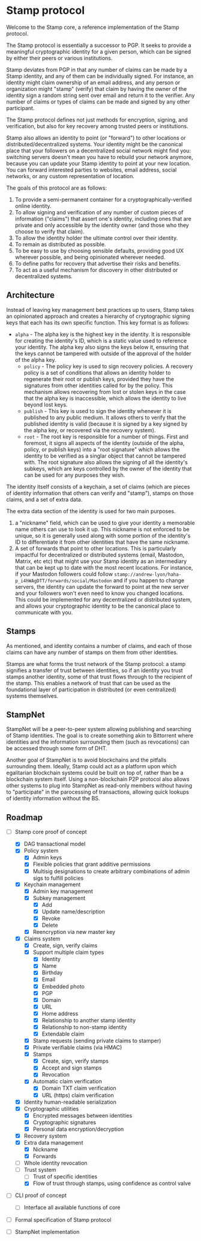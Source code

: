 # Stamp protocol

Welcome to the Stamp core, a reference implementation of the Stamp protocol.

The Stamp protocol is essentially a successor to PGP. It seeks to provide
a meaningful cryptographic identity for a given person, which can be signed
by either their peers or various institutions.

Stamp deviates from PGP in that any number of claims can be made by a
Stamp identity, and any of them can be individually signed. For instance, an
identity might claim ownership of an email address, and any person or 
organization might "stamp" (verify) that claim by having the owner of the
identity sign a random string sent over email and return it to the verifier.
Any number of claims or types of claims can be made and signed by any other
participant.

The Stamp protocol defines not just methods for encryption, signing, and
verification, but also for key recovery among trusted peers or institutions.

Stamp also allows an identity to point (or "forward") to other locations or
distributed/decentralized systems. Your identity might be the canonical
place that your followers on a decentralized social network might find you:
switching servers doesn't mean you have to rebuild your network anymore,
because you can update your Stamp identity to point at your new location.
You can forward interested parties to websites, email address, social
networks, or any custom representation of location.

The goals of this protocol are as follows:

1. To provide a semi-permanent container for a cryptographically-verified
online identity.
1. To allow signing and verification of any number of custom pieces of
information ("claims") that assert one's identity, including ones that are
private and only accessible by the identity owner (and those who they choose
to verify that claim).
1. To allow the identity holder the ultimate control over their identity.
1. To remain as distributed as possible.
1. To be easy to use by choosing sensible defaults, providing good UX
wherever possible, and being opinionated wherever needed.
1. To define paths for recovery that advertise their risks and benefits.
1. To act as a useful mechanism for discovery in other distributed or
decentralized systems.

## Architecture

Instead of leaving key management best practices up to users, Stamp takes an
opinionated approach and creates a hierarchy of cryptographic signing keys that
each has its own specific function. This key format is as follows:

- `alpha` - The alpha key is the highest key in the identity. It is responsible
for creating the identity's ID, which is a static value used to reference your
identity. The alpha key also signs the keys below it, ensuring that the keys
cannot be tampered with outside of the approval of the holder of the alpha key.
  - `policy` - The policy key is used to sign recovery policies. A recovery policy
  is a set of conditions that allows an identity holder to regenerate their root
  or publish keys, provided they have the signatures from other identities called
  for by the policy. This mechanism allows recovering from lost or stolen keys in
  the case that the alpha key is inaccessible, which allows the identity to live
  beyond lost keys.
  - `publish` - This key is used to sign the identity whenever it is published to
  any public medium. It allows others to verify that the published identity is
  valid (because it is signed by a key signed by the alpha key, or recovered via
  the recovery system).
  - `root` - The root key is responsible for a number of things. First and foremost,
  it signs all aspects of the identity (outside of the alpha, policy, or publish
  keys) into a "root signature" which allows the identity to be verified as a
  singlar object that cannot be tampered with. The root signature also allows the
  signing of all the identity's subkeys, which are keys controlled by the owner
  of the identity that can be used for any purposes they wish.

The identity itself consists of a keychain, a set of claims (which are pieces of
identity information that others can verify and "stamp"), stamps on those claims,
and a set of extra data.

The extra data section of the identity is used for two main purposes.

1. a "nickname" field, which can be used to give your identity a memorable name
others can use to look it up. This nickname is not enforced to be unique, so it
is generally used along with some portion of the identity's ID to differentiate
it from other identities that have the same nickname.
1. A set of forwards that point to other locations. This is particularly impactful
for decentralized or distributed systems (email, Mastodon, Matrix, etc etc) that
might use your Stamp identity as an intermediary that can be kept up to date
with the most recent locations. For instance, if your Mastodon followers
could follow `stamp://andrew-lyon/haha-p_i4hWAgDTT/forwards/social/Mastodon` and
if you happen to change servers, the identity can update the forward to point at
the new server and your followers won't even need to know you changed locations.
This could be implemented for any decentralized or distributed system, and
allows your cryptographic identity to be the canonical place to communicate with
you.

## Stamps

As mentioned, and identity contains a number of claims, and each of those claims
can have any number of stamps on them from other identities.

Stamps are what forms the trust network of the Stamp protocol: a stamp signifies
a transfer of trust between identities, so if an identity you trust stamps
another identity, some of that trust flows through to the recipient of the stamp.
This enables a network of trust that can be used as the foundational layer of
participation in distributed (or even centralized) systems themselves.

## StampNet

StampNet will be a peer-to-peer system allowing publishing and searching of
Stamp identities. The goal is to create something akin to Bittorrent where
identities and the information surrounding them (such as revocations) can be
accessed through some form of DHT.

Another goal of StampNet is to avoid blockchains and the pitfalls surrounding
them. Ideally, Stamp could act as a platform upon which egalitarian blockchain
systems could be built on top of, rather than be a blockchain system itself.
Using a non-blockchain P2P protocol also allows other systems to plug into
StampNet as read-only members without having to "participate" in the parocessing
of transactions, allowing quick lookups of identity information without the BS.

## Roadmap

- [ ] Stamp core proof of concept
  - [x] DAG transactional model
  - [x] Policy system
    - [x] Admin keys
    - [x] Flexible policies that grant additive permissions
    - [x] Multisig designations to create arbitrary combinations of admin sigs to fulfill policies
  - [x] Keychain management
    - [x] Admin key management
    - [x] Subkey management
      - [x] Add
      - [x] Update name/description
      - [x] Revoke
      - [x] Delete
    - [x] Reencryption via new master key
  - [x] Claims system
    - [x] Create, sign, verify claims
    - [x] Support multiple claim types
      - [x] Identity
      - [x] Name
      - [x] Birthday
      - [x] Email
      - [x] Embedded photo
      - [x] PGP
      - [x] Domain
      - [x] URL
      - [x] Home address
      - [x] Relationship to another stamp identity
      - [x] Relationship to non-stamp identity
      - [x] Extendable claim
    - [x] Stamp requests (sending private claims to stamper)
    - [x] Private verifiable claims (via HMAC)
    - [x] Stamps
      - [x] Create, sign, verify stamps
      - [x] Accept and sign stamps
      - [x] Revocation
    - [x] Automatic claim verification
      - [x] Domain TXT claim verification
      - [x] URL (https) claim verification
  - [x] Identity human-readable serialization
  - [x] Cryptographic utilities
    - [x] Encrypted messages between identities
    - [x] Cryptographic signatures
    - [x] Personal data encryption/decryption
  - [x] Recovery system
  - [x] Extra data management
    - [x] Nickname
    - [x] Forwards
  - [ ] Whole identity revocation
  - [ ] Trust system
    - [ ] Trust of specific identities
    - [x] Flow of trust through stamps, using confidence as control valve
- [ ] CLI proof of concept
  - [ ] Interface all available functions of core
- [ ] Formal specification of Stamp protocol
- [ ] StampNet implementation

